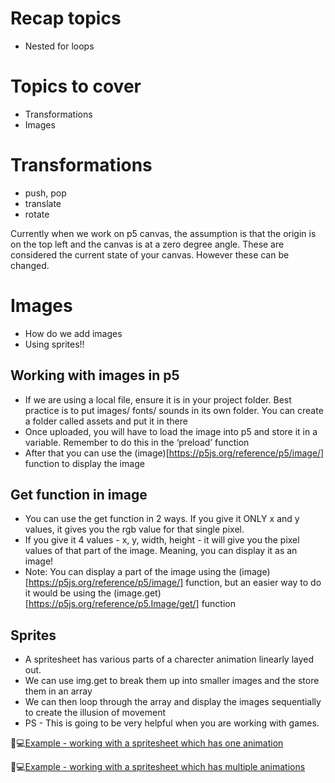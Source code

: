 # Recap topics
* Nested for loops
  
# Topics to cover
* Transformations
* Images

# Transformations
* push, pop
* translate
* rotate

Currently when we work on p5 canvas, the assumption is that the origin is on the top left and the canvas is at a zero degree angle. These are considered the current state of your canvas. However these can be changed.


  
# Images
* How do we add images
* Using sprites!!
  
## Working with images in p5
* If we are using a local file, ensure it is in your project folder. Best practice is to put images/ fonts/ sounds in its own folder. You can create a folder called assets and put it in there
* Once uploaded, you will have to load the image into p5 and store it in a variable. Remember to do this in the ‘preload’ function
* After that you can use the (image)[https://p5js.org/reference/p5/image/] function to display the image

## Get function in image
* You can use the get function in 2 ways. If you give it ONLY x and y values, it gives you the rgb value for that single pixel.
* If you give it 4 values - x, y, width, height - it will give you the pixel values of that part of the image. Meaning, you can display it as an image!
* Note: You can display a part of the image using the (image)[https://p5js.org/reference/p5/image/] function, but an easier way to do it would be using the (image.get)[https://p5js.org/reference/p5.Image/get/] function

## Sprites
* A spritesheet has various parts of a charecter animation linearly layed out.
* We can use img.get to break them up into smaller images and the store them in an array
* We can then loop through the array and display the images sequentially to create the illusion of movement
* PS - This is going to be very helpful when you are working with games.
  
🔴💻[Example - working with a spritesheet which has one animation](https://editor.p5js.org/itp42/sketches/jrDRcf2XN)

🔴💻[Example - working with a spritesheet which has multiple animations](https://editor.p5js.org/itp42/sketches/oO0Rt5_cJ)